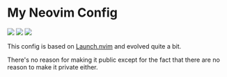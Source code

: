 # My Neovim Config

<a href="https://dotfyle.com/uroybd/dots-dotfiles-config-nvim"><img src="https://dotfyle.com/uroybd/dots-dotfiles-config-nvim/badges/plugins?style=flat" /></a>
<a href="https://dotfyle.com/uroybd/dots-dotfiles-config-nvim"><img src="https://dotfyle.com/uroybd/dots-dotfiles-config-nvim/badges/leaderkey?style=flat" /></a>
<a href="https://dotfyle.com/uroybd/dots-dotfiles-config-nvim"><img src="https://dotfyle.com/uroybd/dots-dotfiles-config-nvim/badges/plugin-manager?style=flat" /></a>

This config is based on [Launch.nvim](https://github.com/LunarVim/Launch.nvim) and evolved quite a bit.

There's no reason for making it public except for the fact that there are no reason to make it private either.

